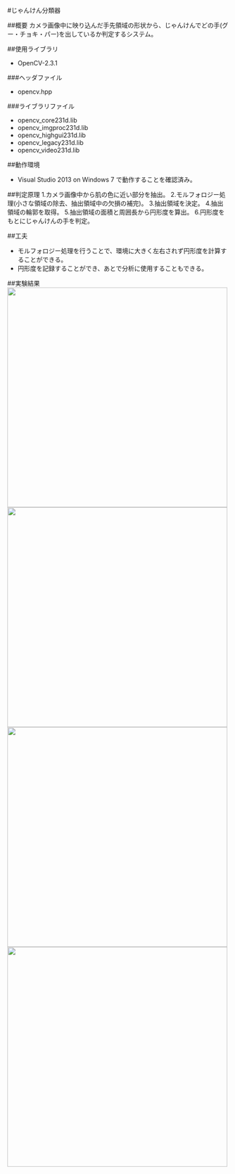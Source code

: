 #じゃんけん分類器

##概要
カメラ画像中に映り込んだ手先領域の形状から、じゃんけんでどの手(グー・チョキ・パー)を出しているか判定するシステム。

##使用ライブラリ
- OpenCV-2.3.1

###ヘッダファイル
- opencv.hpp

###ライブラリファイル
- opencv_core231d.lib
- opencv_imgproc231d.lib
- opencv_highgui231d.lib
- opencv_legacy231d.lib
- opencv_video231d.lib

##動作環境
- Visual Studio 2013 on Windows 7
で動作することを確認済み。

##判定原理
1.カメラ画像中から肌の色に近い部分を抽出。
2.モルフォロジー処理(小さな領域の除去、抽出領域中の欠損の補完)。
3.抽出領域を決定。
4.抽出領域の輪郭を取得。
5.抽出領域の面積と周囲長から円形度を算出。
6.円形度をもとにじゃんけんの手を判定。

##工夫
- モルフォロジー処理を行うことで、環境に大きく左右されず円形度を計算することができる。
- 円形度を記録することができ、あとで分析に使用することもできる。

##実験結果
<img src="http://karakuri-do.sakura.ne.jp/tokky/recruit2016winter/1.png" width="500">
<img src="http://karakuri-do.sakura.ne.jp/tokky/recruit2016winter/2.png" width="500">
<img src="http://karakuri-do.sakura.ne.jp/tokky/recruit2016winter/3.png" width="500">
<img src="http://karakuri-do.sakura.ne.jp/tokky/recruit2016winter/graph.png" width="500">
